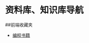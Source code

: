 资料库、知识库导航
==========
##前端收藏夹
* [编程书籍](https://github.com/cywcd/book/blob/master/free-programming-books-zh.md)
